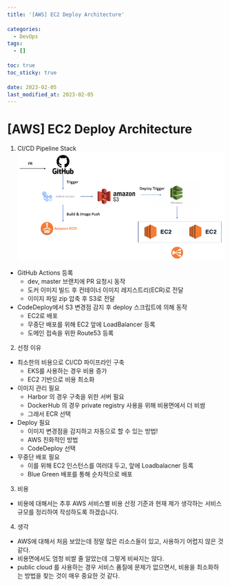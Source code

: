 ```yaml
---
title: '[AWS] EC2 Deploy Architecture'

categories:
  - DevOps
tags:
  - []

toc: true
toc_sticky: true

date: 2023-02-05
last_modified_at: 2023-02-05
---
```


# [AWS] EC2 Deploy Architecture

1. CI/CD Pipeline Stack
   ![CI/CD Pipeline](/assets/images/learn/devops/2023-02-05%20CICD%20Pipeline.png)

- GitHub Actions 등록
  - dev, master 브랜치에 PR 요청시 동작
  - 도커 이미지 빌드 후 컨테이너 이미지 레지스트리(ECR)로 전달
  - 이미지 파일 zip 압축 후 S3로 전달
- CodeDeploy에서 S3 변경점 감지 후 deploy 스크립트에 의해 동작
  - EC2로 배포
  - 무중단 배포를 위해 EC2 앞에 LoadBalancer 등록
  - 도메인 접속을 위한 Route53 등록

2. 선정 이유

- 최소한의 비용으로 CI/CD 파이프라인 구축
  - EKS를 사용하는 경우 비용 증가
  - EC2 기반으로 비용 최소화
- 이미지 관리 필요
  - Harbor 의 경우 구축을 위한 서버 필요
  - DockerHub 의 경우 private registry 사용을 위해 비용면에서 더 비쌈
  - 그래서 ECR 선택
- Deploy 필요
  - 이미지 변경점을 감지하고 자동으로 할 수 있는 방법!
  - AWS 친화적인 방법
  - CodeDeploy 선택
- 무중단 배포 필요
  - 이를 위해 EC2 인스턴스를 여러대 두고, 앞에 Loadbalacner 등록
  - Blue Green 배포를 통해 순차적으로 배포

3. 비용

- 비용에 대해서는 추후 AWS 서비스별 비용 산정 기준과 현재 제가 생각하는 서비스 규모를 정리하여 작성하도록 하겠습니다.

4. 생각

- AWS에 대해서 처음 보았는데 정말 많은 리소스들이 있고, 사용하기 어렵지 않은 것 같다.
- 비용면에서도 엄청 비쌀 줄 알았는데 그렇게 비싸지는 않다.
- public cloud 를 사용하는 경우 서비스 품질에 문제가 없으면서, 비용을 최소화하는 방법을 찾는 것이 매우 중요한 것 같다.
